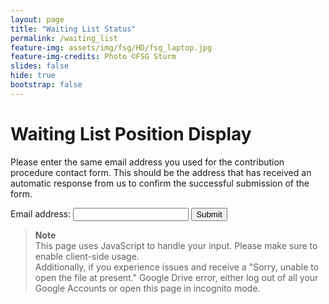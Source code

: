 ```yaml
---
layout: page
title: "Waiting List Status"
permalink: /waiting_list
feature-img: assets/img/fsg/HD/fsg_laptop.jpg
feature-img-credits: Photo ©FSG Sturm
slides: false
hide: true
bootstrap: false
---
```

<style>
    iframe{
        border-style: none;
        width: 100%;
    }
</style>

<h1>Waiting List Position Display</h1>

Please enter the same email address you used for the contribution procedure contact form.
This should be the address that has received an automatic response from us to confirm the successful submission of the form.

<form id="waiting_list_form">
    <label for="email">Email address:</label>
    <input id="email" type="email" name="email" required/>
    <input type="submit" />
</form>

> **Note**
> <br>
> This page uses JavaScript to handle your input. Please make sure to enable client-side usage.<br>
> Additionally, if you experience issues and receive a "Sorry, unable to open the file at present." Google Drive error, either log out of all your Google Accounts or open this page in incognito mode.
<h3 id="loading_text" style="display:none;">Loading...</h3>
<h3 id="waiting_list_title" style="display:none;">Your waiting list position is in the following range: </h3><iframe id="waiting_list_position"></iframe>

<script>
document.forms[0].onsubmit = function(event){
    event.preventDefault();
    // Show loading text
    document.getElementById("loading_text").style.display = "block";
    var team_email = document.getElementById("email").value;
    var  url = "https://script.google.com/macros/s/AKfycbzXJ_Y-oeg4-j-N0OqnziNfwolcht42pKblNiUwXFuAhWDuA6Q/exec" + "?email=" + team_email;
    // Set iframe target to HTML waiting position web app response
    document.getElementById("waiting_list_position").src = url;
    document.getElementById("waiting_list_position").onload = function() {
        // Hide loading text
        document.getElementById("loading_text").style.display = "none";
        // Unhide position text
        document.getElementById("waiting_list_title").style.display = "block";
    };
};
</script>

